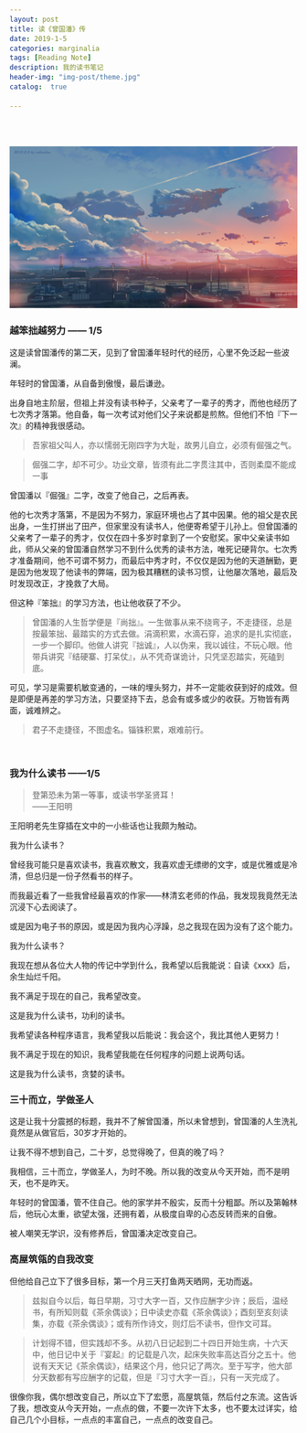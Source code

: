 ```yaml
---
layout: post
title: 读《曾国潘》传
date: 2019-1-5
categories: marginalia
tags: [Reading Note]
description: 我的读书笔记
header-img: "img-post/theme.jpg"
catalog:  true

---
```

 <br />
 <br />
    
![](img-post/theme.jpg)
 <br />
### 越笨拙越努力 —— 1/5

这是读曾国潘传的第二天，见到了曾国潘年轻时代的经历，心里不免泛起一些波澜。

年轻时的曾国潘，从自备到傲慢，最后谦逊。

出身自地主阶层，但祖上并没有读书种子，父亲考了一辈子的秀才，而他也经历了七次秀才落第。他自备，每一次考试对他们父子来说都是煎熬。但他们不怕『下一次』的精神我很感动。

> 吾家祖父叫人，亦以懦弱无刚四字为大耻，故男儿自立，必须有倔强之气。  

> 倔强二字，却不可少。功业文章，皆须有此二字贯注其中，否则柔糜不能成一事  

曾国潘以『倔强』二字，改变了他自己，之后再表。


他的七次秀才落第，不是因为不努力，家庭环境也占了其中因果。他的祖父是农民出身，一生打拼出了田产，但家里没有读书人，他便寄希望于儿孙上。但曾国潘的父亲考了一辈子的秀才，仅仅在四十多岁时拿到了一个安慰奖。家中父亲读书如此，师从父亲的曾国潘自然学习不到什么优秀的读书方法，唯死记硬背尔。七次秀才准备期间，他不可谓不努力，而最后中秀才时，不仅仅是因为他的天道酬勤，更是因为他发现了他读书的弊端，因为极其糟糕的读书习惯，让他屡次落地，最后及时发现改正，才挽救了大局。

但这种『笨拙』的学习方法，也让他收获了不少。

> 曾国潘的人生哲学便是『尚拙』。一生做事从来不绕弯子，不走捷径，总是按最笨拙、最踏实的方式去做。涓滴积累，水滴石穿，追求的是扎实彻底，一步一个脚印。他做人讲究『拙诚』，人以伪来，我以诚往，不玩心眼。他带兵讲究『结硬寨、打呆仗』，从不凭奇谋诡计，只凭坚忍踏实，死磕到底。  

可见，学习是需要机敏变通的，一味的埋头努力，并不一定能收获到好的成效。但是即便是再差的学习方法，只要坚持下去，总会有或多或少的收获。万物皆有两面，诚难辨之。

> 君子不走捷径，不图虚名。锱铢积累，艰难前行。  
 <br />

### 我为什么读书 ——1/5

> 登第恐未为第一等事，或读书学圣贤耳！  
> 									——王阳明  


王阳明老先生穿插在文中的一小些话也让我颇为触动。

我为什么读书？

曾经我可能只是喜欢读书，我喜欢散文，我喜欢虚无缥缈的文字，或是优雅或是冷清，但总归是一份孑然看书的样子。

而我最近看了一些我曾经最喜欢的作家——林清玄老师的作品，我发现我竟然无法沉浸下心去阅读了。

或是因为电子书的原因，或是因为我内心浮躁，总之我现在因为没有了这个能力。

我为什么读书？

我现在想从各位大人物的传记中学到什么，我希望以后我能说：自读《xxx》后，余生灿烂千阳。

我不满足于现在的自己，我希望改变。

这是我为什么读书，功利的读书。

我希望读各种程序语言，我希望我以后能说：我会这个，我比其他人更努力！

我不满足于现在的知识，我希望我能在任何程序的问题上说两句话。

这是我为什么读书，贪婪的读书。
 <br />
### 三十而立，学做圣人

这是让我十分震撼的标题，我并不了解曾国潘，所以未曾想到，曾国潘的人生洗礼竟然是从做官后，30岁才开始的。

让我不得不想到自己，二十岁，总觉得晚了，但真的晚了吗？

我相信，三十而立，学做圣人，为时不晚。所以我的改变从今天开始，而不是明天，也不是昨天。

年轻时的曾国潘，管不住自己。他的家学并不殷实，反而十分粗鄙。所以及第翰林后，他玩心太重，欲望太强，还拥有着，从极度自卑的心态反转而来的自傲。

被人嘲笑无学识，没有修养后，曾国潘决定改变自己。
 <br />

### 高屋筑瓴的自我改变

但他给自己立下了很多目标，第一个月三天打鱼两天晒网，无功而返。

> 兹拟自今以后，每日早期，习寸大字一百，又作应酬字少许；辰后，温经书，有所知则载《茶余偶谈》；日中读史亦载《茶余偶谈》；酉刻至亥刻读集，亦载《茶余偶谈》；或有所作诗文，则灯后不读书，但作文可耳。  

> 计划得不错，但实践却不多。从初八日记起到二十四日开始生病，十六天中，他日记中关于『宴起』的记载是八次，起床失败率高达百分之五十。他说有天天记《茶余偶谈》，结果这个月，他只记了两次。至于写字，他大部分天数都有写应酬字的记载，但是『习寸大字一百』，只有一天完成了。  

很像你我，偶尔想改变自己，所以立下了宏愿，高屋筑瓴，然后付之东流。这告诉了我，想改变从今天开始，一点点的做，不要一次许下太多，也不要太过详实，给自己几个小目标，一点点的丰富自己，一点点的改变自己。



